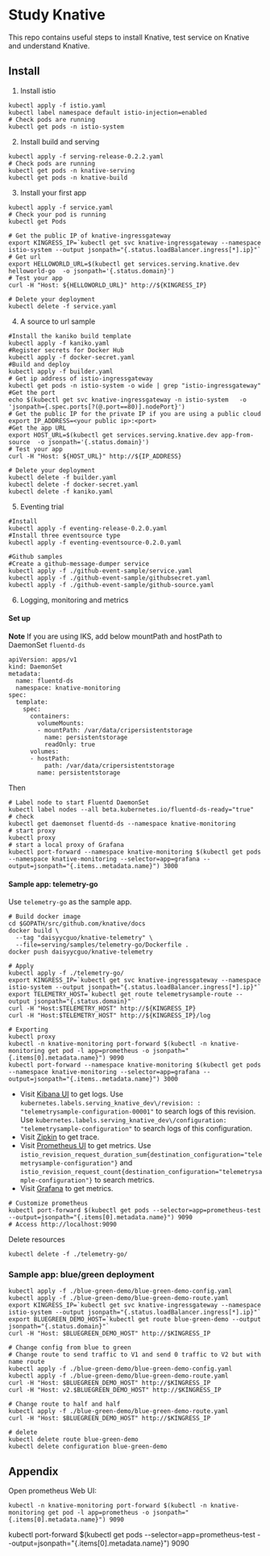 <!--
#
# Licensed to the Apache Software Foundation (ASF) under one or more
# contributor license agreements.  See the NOTICE file distributed with
# this work for additional information regarding copyright ownership.
# The ASF licenses this file to You under the Apache License, Version 2.0
# (the "License"); you may not use this file except in compliance with
# the License.  You may obtain a copy of the License at
#
#     http://www.apache.org/licenses/LICENSE-2.0
#
# Unless required by applicable law or agreed to in writing, software
# distributed under the License is distributed on an "AS IS" BASIS,
# WITHOUT WARRANTIES OR CONDITIONS OF ANY KIND, either express or implied.
# See the License for the specific language governing permissions and
# limitations under the License.
#
-->

# Study Knative

This repo contains useful steps to install Knative, test service on Knative and understand Knative.

## Install
1. Install istio
```
kubectl apply -f istio.yaml
kubectl label namespace default istio-injection=enabled
# Check pods are running
kubectl get pods -n istio-system
```
2. Install build and serving
```
kubectl apply -f serving-release-0.2.2.yaml
# Check pods are running
kubectl get pods -n knative-serving
kubectl get pods -n knative-build
```
3. Install your first app
```
kubectl apply -f service.yaml
# Check your pod is running
kubectl get Pods

# Get the public IP of knative-ingressgateway
export KINGRESS_IP=`kubectl get svc knative-ingressgateway --namespace istio-system --output jsonpath="{.status.loadBalancer.ingress[*].ip}"`
# Get url
export HELLOWORLD_URL=$(kubectl get services.serving.knative.dev helloworld-go  -o jsonpath='{.status.domain}')
# Test your app
curl -H "Host: ${HELLOWORLD_URL}" http://${KINGRESS_IP}

# Delete your deployment
kubectl delete -f service.yaml
```
4. A source to url sample
```
#Install the kaniko build template
kubectl apply -f kaniko.yaml
#Register secrets for Docker Hub
kubectl apply -f docker-secret.yaml
#Build and deploy
kubectl apply -f builder.yaml
# Get ip address of istio-ingressgateway
kubectl get pods -n istio-system -o wide | grep "istio-ingressgateway"
#Get the port
echo $(kubectl get svc knative-ingressgateway -n istio-system   -o 'jsonpath={.spec.ports[?(@.port==80)].nodePort}')
# Get the public IP for the private IP if you are using a public cloud
export IP_ADDRESS=<your public ip>:<port>
#Get the app URL
export HOST_URL=$(kubectl get services.serving.knative.dev app-from-source  -o jsonpath='{.status.domain}')
# Test your app
curl -H "Host: ${HOST_URL}" http://${IP_ADDRESS}

# Delete your deployment
kubectl delete -f builder.yaml
kubectl delete -f docker-secret.yaml
kubectl delete -f kaniko.yaml
```

5. Eventing trial
```
#Install
kubectl apply -f eventing-release-0.2.0.yaml
#Install three eventsource type
kubectl apply -f eventing-eventsource-0.2.0.yaml

#Github samples
#Create a github-message-dumper service
kubectl apply -f ./github-event-sample/service.yaml
kubectl apply -f ./github-event-sample/githubsecret.yaml
kubectl apply -f ./github-event-sample/github-source.yaml
```

6. Logging, monitoring and metrics
#### Set up
**Note** If you are using IKS, add below mountPath and hostPath to DaemonSet `fluentd-ds`
```
apiVersion: apps/v1
kind: DaemonSet
metadata:
  name: fluentd-ds
  namespace: knative-monitoring
spec:
  template:
    spec:
      containers:
        volumeMounts:
        - mountPath: /var/data/cripersistentstorage
          name: persistentstorage
          readOnly: true
      volumes:
      - hostPath:
          path: /var/data/cripersistentstorage
        name: persistentstorage
```
Then
```
# Label node to start Fluentd DaemonSet
kubectl label nodes --all beta.kubernetes.io/fluentd-ds-ready="true"
# check
kubectl get daemonset fluentd-ds --namespace knative-monitoring
# start proxy
kubectl proxy
# start a local proxy of Grafana
kubectl port-forward --namespace knative-monitoring $(kubectl get pods --namespace knative-monitoring --selector=app=grafana --output=jsonpath="{.items..metadata.name}") 3000
```

#### Sample app: telemetry-go
Use `telemetry-go` as the sample app.
```
# Build docker image
cd $GOPATH/src/github.com/knative/docs
docker build \
  --tag "daisyycguo/knative-telemetry" \
  --file=serving/samples/telemetry-go/Dockerfile .
docker push daisyycguo/knative-telemetry

# Apply
kubectl apply -f ./telemetry-go/
export KINGRESS_IP=`kubectl get svc knative-ingressgateway --namespace istio-system --output jsonpath="{.status.loadBalancer.ingress[*].ip}"`
export TELEMETRY_HOST=`kubectl get route telemetrysample-route --output jsonpath="{.status.domain}"`
curl -H "Host:$TELEMETRY_HOST" http://${KINGRESS_IP}
curl -H "Host:$TELEMETRY_HOST" http://${KINGRESS_IP}/log

# Exporting
kubectl proxy
kubectl -n knative-monitoring port-forward $(kubectl -n knative-monitoring get pod -l app=prometheus -o jsonpath="{.items[0].metadata.name}") 9090
kubectl port-forward --namespace knative-monitoring $(kubectl get pods --namespace knative-monitoring --selector=app=grafana --output=jsonpath="{.items..metadata.name}") 3000
```
+ Visit [Kibana UI](http://localhost:8001/api/v1/namespaces/knative-monitoring/services/kibana-logging/proxy/app/kibana) to get logs. Use `kubernetes.labels.serving_knative_dev\/revision: : "telemetrysample-configuration-00001"` to search logs of this revision. Use `kubernetes.labels.serving_knative_dev\/configuration: "telemetrysample-configuration"` to search logs of this configuration.
+ Visit [Zipkin](http://localhost:8001/api/v1/namespaces/istio-system/services/zipkin:9411/proxy/zipkin/) to get trace.
+ Visit [Prometheus UI](http://localhost:9090) to get metrics. Use `istio_revision_request_duration_sum{destination_configuration="telemetrysample-configuration"}` and `istio_revision_request_count{destination_configuration="telemetrysample-configuration"}` to search metrics.
+ Visit [Grafana](http://localhost:3000) to get metrics.

```
# Customize prometheus
kubectl port-forward $(kubectl get pods --selector=app=prometheus-test --output=jsonpath="{.items[0].metadata.name}") 9090
# Access http://localhost:9090
```

Delete resources
```
kubectl delete -f ./telemetry-go/
```

### Sample app: blue/green deployment
```
kubectl apply -f ./blue-green-demo/blue-green-demo-config.yaml
kubectl apply -f ./blue-green-demo/blue-green-demo-route.yaml
export KINGRESS_IP=`kubectl get svc knative-ingressgateway --namespace istio-system --output jsonpath="{.status.loadBalancer.ingress[*].ip}"`
export BLUEGREEN_DEMO_HOST=`kubectl get route blue-green-demo --output jsonpath="{.status.domain}"`
curl -H "Host: $BLUEGREEN_DEMO_HOST" http://$KINGRESS_IP

# Change config from blue to green
# Change route to send traffic to V1 and send 0 traffic to V2 but with name route
kubectl apply -f ./blue-green-demo/blue-green-demo-config.yaml
kubectl apply -f ./blue-green-demo/blue-green-demo-route.yaml
curl -H "Host: $BLUEGREEN_DEMO_HOST" http://$KINGRESS_IP
curl -H "Host: v2.$BLUEGREEN_DEMO_HOST" http://$KINGRESS_IP

# Change route to half and half
kubectl apply -f ./blue-green-demo/blue-green-demo-route.yaml
curl -H "Host: $BLUEGREEN_DEMO_HOST" http://$KINGRESS_IP

# delete
kubectl delete route blue-green-demo
kubectl delete configuration blue-green-demo
```

## Appendix
Open prometheus Web UI:
```
kubectl -n knative-monitoring port-forward $(kubectl -n knative-monitoring get pod -l app=prometheus -o jsonpath="{.items[0].metadata.name}") 9090
```
kubectl port-forward $(kubectl get pods --selector=app=prometheus-test --output=jsonpath="{.items[0].metadata.name}") 9090
